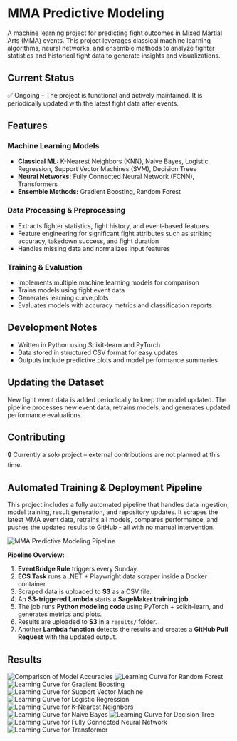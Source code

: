 # MMA Predictive Modeling

A machine learning project for predicting fight outcomes in Mixed Martial Arts (MMA) events. This project leverages classical machine learning algorithms, neural networks, and ensemble methods to analyze fighter statistics and historical fight data to generate insights and visualizations.

## Current Status

✅ Ongoing – The project is functional and actively maintained. It is periodically updated with the latest fight data after events.

## Features

### Machine Learning Models

- **Classical ML:** K-Nearest Neighbors (KNN), Naive Bayes, Logistic Regression, Support Vector Machines (SVM), Decision Trees
- **Neural Networks:** Fully Connected Neural Network (FCNN), Transformers
- **Ensemble Methods:** Gradient Boosting, Random Forest

### Data Processing & Preprocessing

- Extracts fighter statistics, fight history, and event-based features
- Feature engineering for significant fight attributes such as striking accuracy, takedown success, and fight duration
- Handles missing data and normalizes input features

### Training & Evaluation

- Implements multiple machine learning models for comparison
- Trains models using fight event data
- Generates learning curve plots
- Evaluates models with accuracy metrics and classification reports

## Development Notes

- Written in Python using Scikit-learn and PyTorch
- Data stored in structured CSV format for easy updates
- Outputs include predictive plots and model performance summaries

## Updating the Dataset

New fight event data is added periodically to keep the model updated. The pipeline processes new event data, retrains models, and generates updated performance evaluations.

## Contributing

🔒 Currently a solo project – external contributions are not planned at this time.

## Automated Training & Deployment Pipeline

This project includes a fully automated pipeline that handles data ingestion, model training, result generation, and repository updates. It scrapes the latest MMA event data, retrains all models, compares performance, and pushes the updated results to GitHub - all with no manual intervention.

![MMA Predictive Modeling Pipeline](aws/aws-pipeline.png)

**Pipeline Overview:**

1. **EventBridge Rule** triggers every Sunday.
2. **ECS Task** runs a .NET + Playwright data scraper inside a Docker container.
3. Scraped data is uploaded to **S3** as a CSV file.
4. An **S3-triggered Lambda** starts a **SageMaker training job**.
5. The job runs **Python modeling code** using PyTorch + scikit-learn, and generates metrics and plots.
6. Results are uploaded to **S3** in a `results/` folder.
7. Another **Lambda function** detects the results and creates a **GitHub Pull Request** with the updated output.

## Results

![Comparison of Model Accuracies](results/model_accuracy_comparison.png)
![Learning Curve for Random Forest](results/learning_curve_Random_Forest.png)
![Learning Curve for Gradient Boosting](results/learning_curve_Gradient_Boosting.png)
![Learning Curve for Support Vector Machine](results/learning_curve_SVM.png)
![Learning Curve for Logistic Regression](results/learning_curve_Logistic_Regression.png)
![Learning Curve for K-Nearest Neighbors](results/learning_curve_KNN.png)
![Learning Curve for Naive Bayes](results/learning_curve_Naive_Bayes.png)
![Learning Curve for Decision Tree](results/learning_curve_Decision_Tree.png)
![Learning Curve for Fully Connected Neural Network](results/learning_curve_FCNN.png)
![Learning Curve for Transformer](results/learning_curve_Transformer.png)
